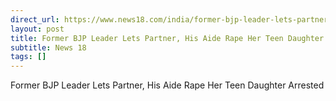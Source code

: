 ```yaml
---
direct_url: https://www.news18.com/india/former-bjp-leader-lets-partner-his-aides-rape-her-teen-daughter-arrested-ws-kl-9370708.html
layout: post
title: Former BJP Leader Lets Partner, His Aide Rape Her Teen Daughter  Arrested
subtitle: News 18
tags: []
---
```


Former BJP Leader Lets Partner, His Aide Rape Her Teen Daughter  Arrested
